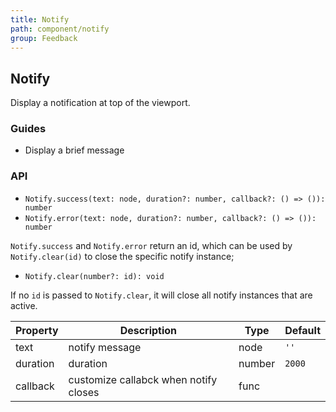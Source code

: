 ```yaml
---
title: Notify
path: component/notify
group: Feedback
---
```


## Notify

Display a notification at top of the viewport.

### Guides

- Display a brief message

### API

- `Notify.success(text: node, duration?: number, callback?: () => ()): number`
- `Notify.error(text: node, duration?: number, callback?: () => ()): number`

`Notify.success` and `Notify.error` return an id, which can be used by `Notify.clear(id)` to close the specific notify instance;

- `Notify.clear(number?: id): void`

If no `id` is passed to `Notify.clear`, it will close all notify instances that are active.


| Property       | Description            | Type     | Default    |
| -------- | ------------- | ------ | ------ |
| text     | notify message    | node   | `''`   |
| duration | duration          | number | `2000` |
| callback | customize callabck when notify closes | func   |        |

